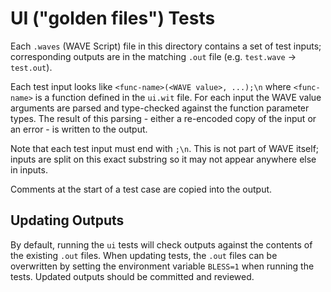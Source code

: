 # UI ("golden files") Tests

Each `.waves` (WAVE Script) file in this directory contains a set of test inputs; corresponding outputs are in the matching `.out` file (e.g. `test.wave` &rarr; `test.out`).

Each test input looks like `<func-name>(<WAVE value>, ...);\n` where `<func-name>` is a function defined in the `ui.wit` file. For each input the WAVE value arguments are parsed and type-checked against the function parameter types.  The result of this parsing - either a re-encoded copy of the input or an error - is written to the output.

Note that each test input must end with `;\n`. This is not part of WAVE itself; inputs are split on this exact substring so it may not appear anywhere else in inputs.

Comments at the start of a test case are copied into the output.

## Updating Outputs

By default, running the `ui` tests will check outputs against the contents of the existing `.out` files. When updating tests, the `.out` files can be overwritten by setting the environment variable `BLESS=1` when running the tests. Updated outputs should be committed and reviewed.